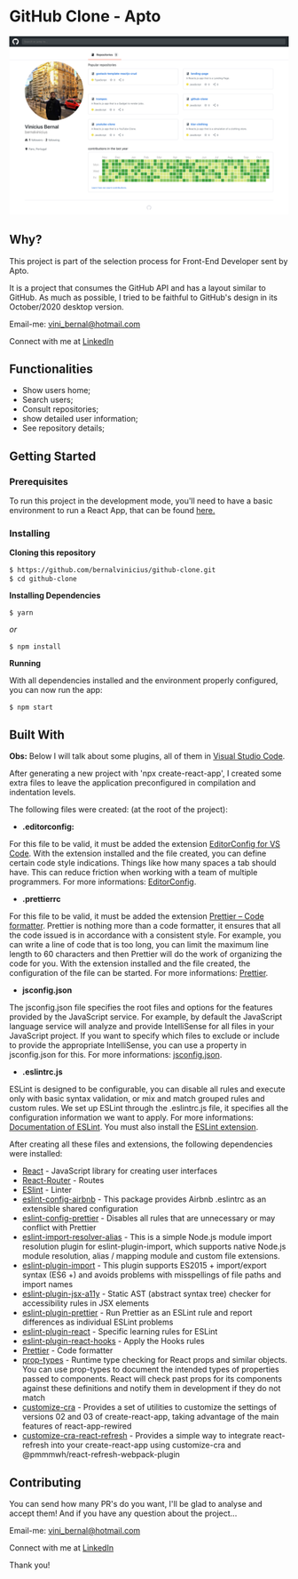 # GitHub Clone - Apto

![Preview-Screens](https://raw.githubusercontent.com/bernalvinicius/github-clone/master/src/assets/images/github-clone.png)


## Why?

This project is part of the selection process for Front-End Developer sent by Apto.

It is a project that consumes the GitHub API and has a layout similar to GitHub. As much as possible, I tried to be faithful to GitHub's design in its October/2020 desktop version.

Email-me: vini_bernal@hotmail.com

Connect with me at [LinkedIn](https://www.linkedin.com/in/vin%C3%ADcius-bernal-19254027/)

## Functionalities

- Show users home;
- Search users;
- Consult repositories;
- show detailed user information;
- See repository details;

## Getting Started

### Prerequisites

To run this project in the development mode, you'll need to have a basic environment to run a React App, that can be found [here.](https://reactjs.org/docs/getting-started.html)

### Installing

**Cloning this repository**

```
$ https://github.com/bernalvinicius/github-clone.git
$ cd github-clone
```

**Installing Dependencies**

```
$ yarn
```

_or_

```
$ npm install
```

**Running**

With all dependencies installed and the environment properly configured, you can now run the app:

```
$ npm start
```

## Built With

**Obs:** Below I will talk about some plugins, all of them in [Visual Studio Code](https://code.visualstudio.com/).

After generating a new project with 'npx create-react-app', I created some extra files to leave the application preconfigured in compilation and indentation levels.

The following files were created: (at the root of the project):

- **.editorconfig:**

For this file to be valid, it must be added the extension [EditorConfig for VS Code](https://marketplace.visualstudio.com/items?itemName=EditorConfig.EditorConfig). With the extension installed and the file created, you can define certain code style indications. Things like how many spaces a tab should have. This can reduce friction when working with a team of multiple programmers. For more informations: [EditorConfig](https://editorconfig.org/).

- **.prettierrc**

For this file to be valid, it must be added the extension [Prettier – Code formatter](https://prettier.io/). Prettier is nothing more than a code formatter, it ensures that all the code issued is in accordance with a consistent style. For example, you can write a line of code that is too long, you can limit the maximum line length to 60 characters and then Prettier will do the work of organizing the code for you. With the extension installed and the file created, the configuration of the file can be started. For more informations: [Prettier](https://prettier.io/).

- **jsconfig.json**

The jsconfig.json file specifies the root files and options for the features provided by the JavaScript service. For example, by default the JavaScript language service will analyze and provide IntelliSense for all files in your JavaScript project. If you want to specify which files to exclude or include to provide the appropriate IntelliSense, you can use a property in jsconfig.json for this. For more informations: [jsconfig.json](https://code.visualstudio.com/docs/languages/jsconfig).

- **.eslintrc.js**

ESLint is designed to be configurable, you can disable all rules and execute only with basic syntax validation, or mix and match grouped rules and custom rules. We set up ESLint through the .eslintrc.js file, it specifies all the configuration information we want to apply. For more informations: [Documentation of ESLint](https://eslint.org/docs/user-guide/configuring). You must also install the [ESLint extension](https://marketplace.visualstudio.com/items?itemName=dbaeumer.vscode-eslint).

After creating all these files and extensions, the following dependencies were installed:

- [React](https://reactjs.org/) - JavaScript library for creating user interfaces
- [React-Router](https://reactrouter.com/) - Routes
- [ESlint](https://eslint.org/) - Linter
- [eslint-config-airbnb](https://github.com/airbnb/javascript) - This package provides Airbnb .eslintrc as an extensible shared configuration
- [eslint-config-prettier](https://github.com/prettier/eslint-config-prettier#readme) - Disables all rules that are unnecessary or may conflict with Prettier
- [eslint-import-resolver-alias](https://github.com/johvin/eslint-import-resolver-alias#readme) - This is a simple Node.js module import resolution plugin for eslint-plugin-import, which supports native Node.js module resolution, alias / mapping module and custom file extensions.
- [eslint-plugin-import](https://github.com/benmosher/eslint-plugin-import) - This plugin supports ES2015 + import/export syntax (ES6 +) and avoids problems with misspellings of file paths and import names
- [eslint-plugin-jsx-a11y](https://github.com/jsx-eslint/eslint-plugin-jsx-a11y#readme) - Static AST (abstract syntax tree) checker for accessibility rules in JSX elements
- [eslint-plugin-prettier](https://github.com/prettier/eslint-plugin-prettier#readme) - Run Prettier as an ESLint rule and report differences as individual ESLint problems
- [eslint-plugin-react](https://github.com/yannickcr/eslint-plugin-react) - Specific learning rules for ESLint
- [eslint-plugin-react-hooks](https://github.com/facebook/react) - Apply the Hooks rules
- [Prettier](https://github.com/prettier/prettier) - Code formatter
- [prop-types](https://github.com/facebook/prop-types) - Runtime type checking for React props and similar objects. You can use prop-types to document the intended types of properties passed to components. React will check past props for its components against these definitions and notify them in development if they do not match
- [customize-cra](https://github.com/arackaf/customize-cra#readme) - Provides a set of utilities to customize the settings of versions 02 and 03 of create-react-app, taking advantage of the main features of react-app-rewired
- [customize-cra-react-refresh](https://github.com/esetnik/customize-cra-react-refresh#readme) - Provides a simple way to integrate react-refresh into your create-react-app using customize-cra and @pmmmwh/react-refresh-webpack-plugin

## Contributing

You can send how many PR's do you want, I'll be glad to analyse and accept them! And if you have any question about the project...

Email-me: vini_bernal@hotmail.com

Connect with me at [LinkedIn](https://www.linkedin.com/in/vin%C3%ADcius-bernal-19254027/)

Thank you!
